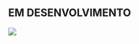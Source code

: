 ## EM DESENVOLVIMENTO
<img src="https://github.com/Kayquin/Portif-lio/assets/104329791/141d0c11-dd0c-4734-ba5d-20c8edba83a1" />
